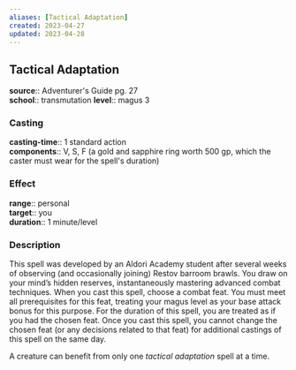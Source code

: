 ```yaml
---
aliases: [Tactical Adaptation]
created: 2023-04-27
updated: 2023-04-28
---
```


## Tactical Adaptation

**source**:: Adventurer's Guide pg. 27  
**school**:: transmutation
**level**:: magus 3

### Casting

**casting-time**:: 1 standard action  
**components**:: V, S, F (a gold and sapphire ring worth 500 gp, which the caster must wear for the spell's duration)

### Effect

**range**:: personal  
**target**:: you  
**duration**:: 1 minute/level

### Description

This spell was developed by an Aldori Academy student after several weeks of observing (and occasionally joining) Restov barroom brawls. You draw on your mind’s hidden reserves, instantaneously mastering advanced combat techniques. When you cast this spell, choose a combat feat. You must meet all prerequisites for this feat, treating your magus level as your base attack bonus for this purpose. For the duration of this spell, you are treated as if you had the chosen feat. Once you cast this spell, you cannot change the chosen feat (or any decisions related to that feat) for additional castings of this spell on the same day.  
  
A creature can benefit from only one *tactical adaptation* spell at a time.
